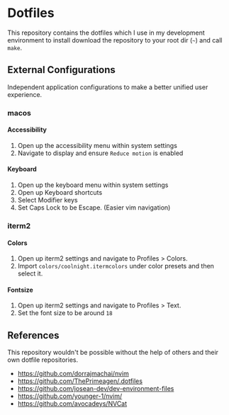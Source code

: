 # Dotfiles

This repository contains the dotfiles which I use in my development environment
to install download the repository to your root dir (`~`) and call `make`.

## External Configurations

Independent application configurations to make a better unified user experience.

### macos

#### Accessibility

1. Open up the accessibility menu within system settings
2. Navigate to display and ensure `Reduce motion` is enabled

#### Keyboard

1. Open up the keyboard menu within system settings
2. Open up Keyboard shortcuts
3. Select Modifier keys
4. Set Caps Lock to be Escape. (Easier vim navigation)

### iterm2

#### Colors

1. Open up iterm2 settings and navigate to Profiles > Colors.
2. Import `colors/coolnight.itermcolors` under color presets and then select it.

#### Fontsize

1. Open up iterm2 settings and navigate to Profiles > Text.
2. Set the font size to be around `18`

## References

This repository wouldn't be possible without the help of others
and their own dotfile repositories.

- <https://github.com/dorrajmachai/nvim>
- <https://github.com/ThePrimeagen/.dotfiles>
- <https://github.com/josean-dev/dev-environment-files>
- <https://github.com/younger-1/nvim/>
- <https://github.com/avocadeys/NVCat>

